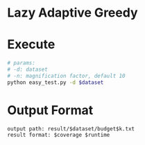 # Lazy Adaptive Greedy

# Execute
```sh
# params:
# -d: dataset
# -n: magnification factor, default 10
python easy_test.py -d $dataset
```

# Output Format
```
output path: result/$dataset/budget$k.txt
result format: $coverage $runtime
```


